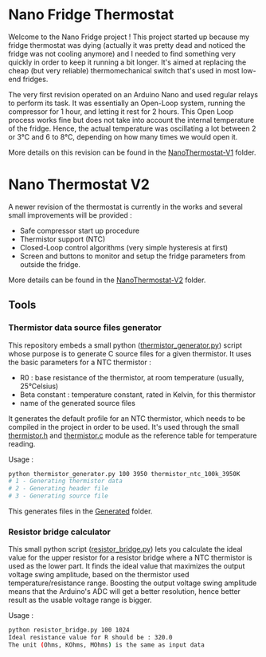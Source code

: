 # Nano Fridge Thermostat
Welcome to the Nano Fridge project !
This project started up because my fridge thermostat was dying (actually it was pretty dead and noticed the fridge was not cooling anymore) and I needed to find something very quickly in order to keep it running a bit longer.
It's aimed at replacing the cheap (but very reliable) thermomechanical switch that's used in most low-end fridges.

The very first revision operated on an Arduino Nano and used regular relays to perform its task.
It was essentially an Open-Loop system, running the compressor for 1 hour, and letting it rest for 2 hours.
This Open Loop process works fine but does not take into account the internal temperature of the fridge.
Hence, the actual temperature was oscillating a lot between 2 or 3°C and 6 to 8°C, depending on how many times we would open it.

More details on this revision can be found in the [NanoThermostat-V1](NanoThermostat-V1) folder.

# Nano Thermostat V2
A newer revision of the thermostat is currently in the works and several small improvements will be provided :
* Safe compressor start up procedure
* Thermistor support (NTC)
* Closed-Loop control algorithms (very simple hysteresis at first)
* Screen and buttons to monitor and setup the fridge parameters from outside the fridge.

More details can be found in the [NanoThermostat-V2](NanoThermostat-V2) folder.

## Tools
### Thermistor data source files generator
This repository embeds a small python ([thermistor_generator.py](Tools/thermistor_generator.py)) script whose purpose is to generate C source files for a given thermistor. It uses the basic parameters for a NTC thermistor :
* R0 : base resistance of the thermistor, at room temperature (usually, 25°Celsius)
* Beta constant : temperature constant, rated in Kelvin, for this thermistor
* name of the generated source files

It generates the default profile for an NTC thermistor, which needs to be compiled in the project in order to be used.
It's used through the small [thermistor.h](NanoThermostat-V2/thermistor.h) and [thermistor.c](NanoThermostat-V2/thermistor.c) module as the reference table for temperature reading.

Usage :
```bash
python thermistor_generator.py 100 3950 thermistor_ntc_100k_3950K
# 1 - Generating thermistor data
# 2 - Generating header file
# 3 - Generating source file
```
This generates files in the [Generated](Generated) folder.

### Resistor bridge calculator
This small python script ([resistor_bridge.py](Tools/resistor_bridge.py)) lets you calculate the ideal value for the upper resistor for a resistor bridge where a NTC thermistor is used as the lower part.
It finds the ideal value that maximizes the output voltage swing amplitude, based on the thermistor used temperature/resistance range.
Boosting the output voltage swing amplitude means that the Arduino's ADC will get a better resolution, hence better result as the usable voltage range is bigger.

Usage :
```bash
python resistor_bridge.py 100 1024
Ideal resistance value for R should be : 320.0
The unit (Ohms, KOhms, MOhms) is the same as input data
```